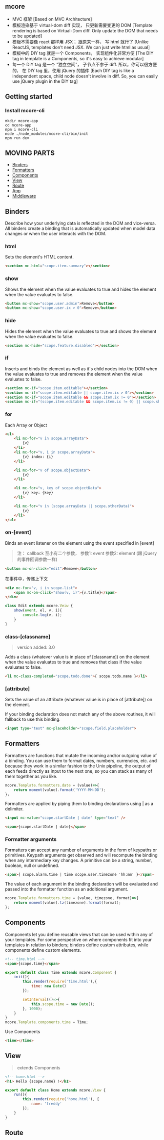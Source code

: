 
## mcore

- MVC 框架 [Based on MVC Architecture]
- 模板渲染基于 virtual-dom diff 实现， 只更新需要变更的 DOM [Template rendering is based on Virtual-Dom diff. Only update the DOM that needs to be updated]
- 模板不需要像 react 那样用 JSX； 跟原来一样， 写 html 就行了 [Unlike ReactJS, templates don't need JSX. We can just write html as usual]
- 模板中的 DIY tag 就是一个 Components， 实现组件化非常方便 [The DIY tag in template is a Components, so it's easy to achieve modular]
- 每一个 DIY tag 是一个 “独立空间”， 子节点不参于 diff. 所以，你可以很方便的， 在 DIY tag 里，使用 jQuery 的插件 [Each DIY tag is like a independent space, child node doesn't involve in diff. So, you can easily use jQuery plugin in the DIY tag]

## Getting started

### Install mcore-cli

```
mkdir mcore-app
cd mcore-app
npm i mcore-cli
node ./node_modules/mcore-cli/bin/init
npm run dev
```

## MOVING PARTS

- [Binders](#binders)
- [Formatters](#formatters)
- [Components](#components)
- [View](#view)
- [Route](#route)
- [App](#app)
- [Middleware](#middleware)

## Binders

Describe how your underlying data is reflected in the DOM and vice-versa. All binders create a binding that is automatically updated when model data changes or when the user interacts with the DOM.

### html

Sets the element's HTML content.

```html
<section mc-html="scope.item.summary"></section>

```

### show

Shows the element when the value evaluates to true and hides the element when the value evaluates to false.

```html
<button mc-show="scope.user.admin">Remove</button>
<button mc-show="scope.user.ix > 0">Remove</button>
```

### hide

Hides the element when the value evaluates to true and shows the element when the value evaluates to false.

```html
<section mc-hide="scope.feature.disabled"></section>
```

### if

Inserts and binds the element as well as it's child nodes into the DOM when the value evaluates to true and removes the element when the value evaluates to false.

```html
<section mc-if="scope.item.editable"></section>
<section mc-if="scope.item.editable || scope.item.ix > 0"></section>
<section mc-if="scope.item.editable && scope.item.ix != 0"></section>
<section mc-if="(scope.item.editable && scope.item.ix != 0) || scope.show"></section>
```

### for

Each Array or Object

```html
<ul>
    <li mc-for="v in scope.arrayData">
        {v}
    </li>
    <li mc-for="v, i in scope.arrayData">
        {v} index: {i}
    </li>

    <li mc-for="v of scope.objectData">
        {v}
    </li>

    <li mc-for="v, key of scope.objectData">
        {v} key: {key}
    </li>

    <li mc-for="v in (scope.arrayData || scope.otherData)">
        {v}
    </li>
</ul>
```

### on-[event]

Binds an event listener on the element using the event specified in [event]

> 注： callback 至小有二个参数， 参数1: event 参数2: element (跟 jQuery 的事件回调参数一样)

```html
<button mc-on-click="edit">Remove</button>
```

在事件中，传递上下文

```html
<div mc-for="v, i in scope.list">
    <span mc-on-click="show(v, i)">{v.title}</span>
</div>
```

```js
class Edit extends mcore.Veiw {
    show(event, el, v, i){
        console.log(v, i);
    }
}
```

### class-[classname]
> version added: 3.0

Adds a class (whatever value is in place of [classname]) on the element when the value evaluates to true and removes that class if the value evaluates to false.

```html
<li mc-class-completed="scope.todo.done">{ scope.todo.name }</li>
```

### [attribute]

Sets the value of an attribute (whatever value is in place of [attribute]) on the element.

If your binding declaration does not match any of the above routines, it will fallback to use this binding.

```html
<input type="text" mc-placeholder="scope.field.placeholder">
```


## Formatters

Formatters are functions that mutate the incoming and/or outgoing value of a binding. You can use them to format dates, numbers, currencies, etc. and because they work in a similar fashion to the Unix pipeline, the output of each feeds directly as input to the next one, so you can stack as many of them together as you like.

```js
mcore.Template.formatters.date = (value)=>{
    return moment(value).format('YYYY-MM-DD');
};
```

Formatters are applied by piping them to binding declarations using | as a delimiter.

```html
<input mc-value="scope.startDate | date" type="text" />

<span>{scope.startDate | date}</span>
```

### Formatter arguments

Formatters can accept any number of arguments in the form of keypaths or primitives. Keypath arguments get observed and will recompute the binding when any intermediary key changes. A primitive can be a string, number, boolean, null or undefined.

```html
<span>{ scope.alarm.time | time scope.user.timezone 'hh:mm' }</span>
```

The value of each argument in the binding declaration will be evaluated and passed into the formatter function as an additional argument.

```js
mcore.Template.formatters.time = (value, timezone, format)=>{
    return moment(value).tz(timezone).format(format);
};
```

## Components

Components let you define reusable views that can be used within any of your templates. For some perspective on where components fit into your templates in relation to binders; binders define custom attributes, while components define custom elements.

```html
<!-- time.html -->
<span>{scope.time}</span>
```

```js
export default class Time extends mcore.Component {
    init(){
        this.render(require('time.html'),{
            time: new Date()
        });

        setInterval(()=>{
            this.scope.time = new Date();
        }, 1000);
    }
}
mcore.Template.components.time = Time;
```

Use Components

```html
<time></time>
```

## View
> extends Components

```html
<!-- home.html -->
<h1> Hello {scope.name} !</h1>
```

```js
export default class Home extends mcore.View {
    run(){
        this.render(require('home.html'), {
            name: 'freddy'
        });
    }
}
```

## Route
